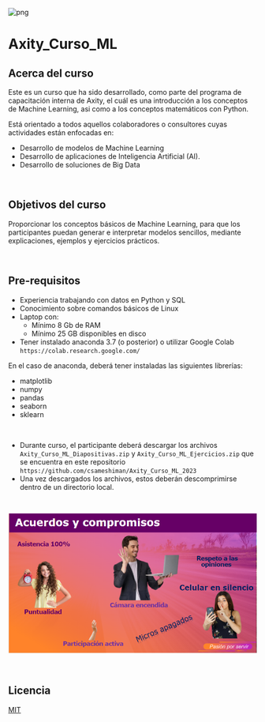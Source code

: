 ![png](imagenes/logotipo-axity-ppt.png)

# Axity_Curso_ML

## Acerca del curso

Este es un curso que ha sido desarrollado, como parte del programa de capacitación interna de Axity, el cuál es una introducción a los conceptos de Machine Learning, asi como a los conceptos matemáticos con Python.

Está orientado a todos aquellos colaboradores o consultores cuyas actividades están enfocadas en:

* Desarrollo de modelos de Machine Learning
* Desarrollo de aplicaciones de Inteligencia Artificial (AI).
* Desarrollo de soluciones de Big Data

&nbsp;
&nbsp;

## Objetivos del curso

Proporcionar los conceptos básicos de Machine Learning, para que los participantes puedan generar e interpretar modelos sencillos, mediante explicaciones, ejemplos y ejercicios prácticos.

&nbsp;
&nbsp;

## Pre-requisitos

* Experiencia trabajando con datos en Python y SQL
* Conocimiento sobre comandos básicos de Linux
* Laptop con:
     * Mínimo 8 Gb de RAM
     * Mínimo 25 GB disponibles en disco
* Tener instalado anaconda 3.7 (o posterior) o utilizar Google Colab `https://colab.research.google.com/`

En el caso de anaconda, deberá tener instaladas las siguientes librerías:
* matplotlib
* numpy
* pandas
* seaborn
* sklearn

&nbsp;

* Durante curso, el participante deberá descargar los archivos `Axity_Curso_ML_Diapositivas.zip` y `Axity_Curso_ML_Ejercicios.zip` que se encuentra en este repositorio `https://github.com/csameshiman/Axity_Curso_ML_2023`
* Una vez descargados los archivos, estos deberán descomprimirse dentro de un directorio local.

&nbsp;
&nbsp;

![png](imagenes/acuerdos.png)

&nbsp;
&nbsp;

## Licencia

[MIT](https://opensource.org/licenses/MIT)
